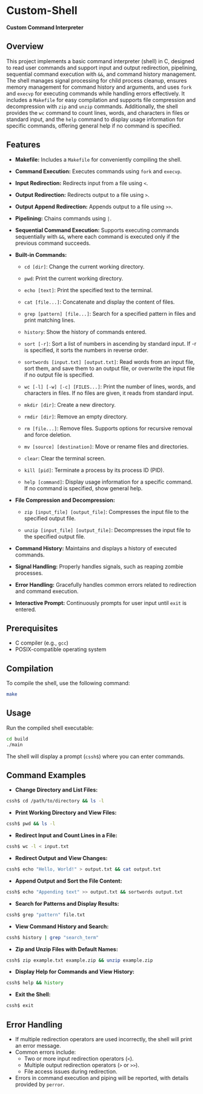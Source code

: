 # Custom-Shell
**Custom Command Interpreter**

## Overview

This project implements a basic command interpreter (shell) in C, designed to read user commands and support input and output redirection, pipelining, sequential command execution with `&&`, and command history management. The shell manages signal processing for child process cleanup, ensures memory management for command history and arguments, and uses `fork` and `execvp` for executing commands while handling errors effectively. It includes a `Makefile` for easy compilation and supports file compression and decompression with `zip` and `unzip` commands. Additionally, the shell provides the `wc` command to count lines, words, and characters in files or standard input, and the `help` command to display usage information for specific commands, offering general help if no command is specified.

## Features

- **Makefile:** Includes a `Makefile` for conveniently compiling the shell.

- **Command Execution:** Executes commands using `fork` and `execvp`.

- **Input Redirection:** Redirects input from a file using `<`.

- **Output Redirection:** Redirects output to a file using `>`.

- **Output Append Redirection:** Appends output to a file using `>>`.

- **Pipelining:** Chains commands using `|`.

- **Sequential Command Execution:** Supports executing commands sequentially with `&&`, where each command is executed only if the previous command succeeds.

- **Built-in Commands:**

  - `cd [dir]`: Change the current working directory.

  - `pwd`: Print the current working directory.

  - `echo [text]`: Print the specified text to the terminal.

  - `cat [file...]`: Concatenate and display the content of files.

  - `grep [pattern] [file...]`: Search for a specified pattern in files and print matching lines.

  - `history`: Show the history of commands entered.

  - `sort [-r]`: Sort a list of numbers in ascending by standard input. If -r is specified, it sorts the numbers in reverse order.

  - `sortwords [input.txt] [output.txt]`: Read words from an input file, sort them, and save them to an output file, or overwrite the input file if no output file is specified.

  - `wc [-l] [-w] [-c] [FILES...]`: Print the number of lines, words, and characters in files. If no files are given, it reads from standard input.

  - `mkdir [dir]`: Create a new directory.

  - `rmdir [dir]`: Remove an empty directory.

  - `rm [file...]`: Remove files. Supports options for recursive removal and force deletion.

  - `mv [source] [destination]`: Move or rename files and directories.

  - `clear`: Clear the terminal screen.

  - `kill [pid]`: Terminate a process by its process ID (PID).

  - `help [command]`: Display usage information for a specific command. If no command is specified, show general help.

- **File Compression and Decompression:**

  - `zip [input_file] [output_file]`: Compresses the input file to the specified output file.

  - `unzip [input_file] [output_file]`: Decompresses the input file to the specified output file.

- **Command History:** Maintains and displays a history of executed commands.

- **Signal Handling:** Properly handles signals, such as reaping zombie processes.

- **Error Handling:** Gracefully handles common errors related to redirection and command execution.

- **Interactive Prompt:** Continuously prompts for user input until `exit` is entered.

## Prerequisites

- C compiler (e.g., `gcc`)
- POSIX-compatible operating system

## Compilation

To compile the shell, use the following command:

```sh
make
```

## Usage

Run the compiled shell executable:
```sh
cd build
./main
```

The shell will display a prompt (`cssh$`) where you can enter commands.

## Command Examples

- **Change Directory and List Files:**
```sh
cssh$ cd /path/to/directory && ls -l
```

- **Print Working Directory and View Files:**
```sh
cssh$ pwd && ls -l
```

- **Redirect Input and Count Lines in a File:**
```sh
cssh$ wc -l < input.txt
```

- **Redirect Output and View Changes:**
```sh
cssh$ echo "Hello, World!" > output.txt && cat output.txt
```

- **Append Output and Sort the File Content:**
```sh
cssh$ echo "Appending text" >> output.txt && sortwords output.txt
```

- **Search for Patterns and Display Results:**
```sh
cssh$ grep "pattern" file.txt
```

- **View Command History and Search:**
```sh
cssh$ history | grep "search_term"
```

- **Zip and Unzip Files with Default Names:**
```sh
cssh$ zip example.txt example.zip && unzip example.zip
```

- **Display Help for Commands and View History:**
```sh
cssh$ help && history
```

- **Exit the Shell:**
```sh
cssh$ exit
```

## Error Handling

- If multiple redirection operators are used incorrectly, the shell will print an error message.
- Common errors include:
  - Two or more input redirection operators (`<`).
  - Multiple output redirection operators (`>` or `>>`).
  - File access issues during redirection.
- Errors in command execution and piping will be reported, with details provided by `perror`.
